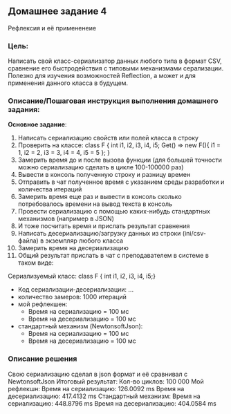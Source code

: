 ## Домашнее задание 4
Рефлексия и её примененеие

### Цель:
Написать свой класс-сериализатор данных любого типа в формат CSV, сравнение его быстродействия с типовыми механизмами серализации.
Полезно для изучения возможностей Reflection, а может и для применения данного класса в будущем.


### Описание/Пошаговая инструкция выполнения домашнего задания:
**Основное задание**:
1. Написать сериализацию свойств или полей класса в строку
2. Проверить на классе: class F { int i1, i2, i3, i4, i5; Get() => new F(){ i1 = 1, i2 = 2, i3 = 3, i4 = 4, i5 = 5 }; }
3. Замерить время до и после вызова функции (для большей точности можно сериализацию сделать в цикле 100-100000 раз)
4. Вывести в консоль полученную строку и разницу времен
5. Отправить в чат полученное время с указанием среды разработки и количества итераций
6. Замерить время еще раз и вывести в консоль сколько потребовалось времени на вывод текста в консоль
7. Провести сериализацию с помощью каких-нибудь стандартных механизмов (например в JSON)
8. И тоже посчитать время и прислать результат сравнения
9. Написать десериализацию/загрузку данных из строки (ini/csv-файла) в экземпляр любого класса
10. Замерить время на десериализацию
11. Общий результат прислать в чат с преподавателем в системе в таком виде:

Сериализуемый класс: class F { int i1, i2, i3, i4, i5;}
- Код сериализации-десериализации: ...
- количество замеров: 1000 итераций
- мой рефлекшен:
	- Время на сериализацию = 100 мс
	- Время на десериализацию = 100 мс
- стандартный механизм (NewtonsoftJson):
	- Время на сериализацию = 100 мс
	- Время на десериализацию = 100 мс


### Описание решения
Свою сериализацию сделал в json формат и её сравнивал с NewtonsoftJson
Итоговый результат:
Кол-во циклов: 100 000
 Мой рефлекшн:
   Время на сериализацию: 126.0092 ms
   Время на десериализацию: 417.4132 ms
 Стандартный механизм:
   Время на сериализацию: 448.8796 ms
   Время на десериализацию: 404.0584 ms